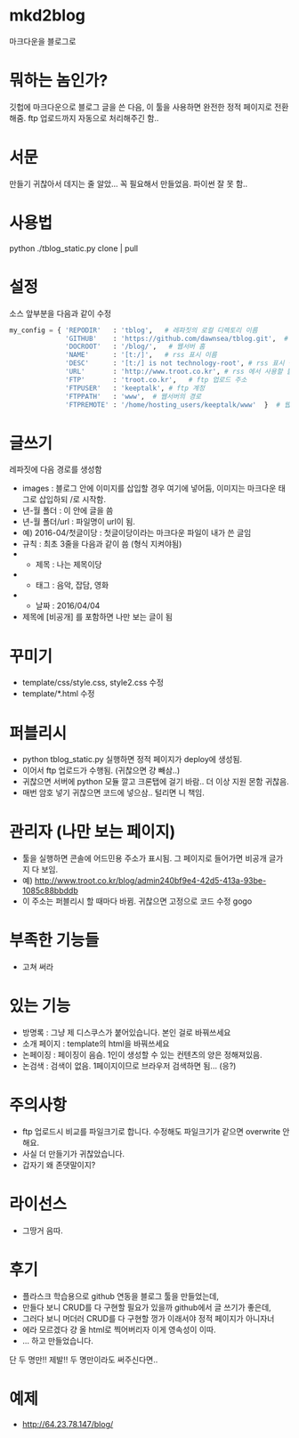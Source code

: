 # mkd2blog
마크다운을 블로그로


# 뭐하는 놈인가?
깃헙에 마크다운으로 블로그 글을 쓴 다음, 이 툴을 사용하면 완전한 정적 페이지로 전환해줌.
ftp 업로드까지 자동으로 처리해주긴 함..



# 서문
만들기 귀찮아서 데지는 줄 알았... 꼭 필요해서 만들었음.
파이썬 잘 못 함.. 


# 사용법
python ./tblog_static.py clone | pull


# 설정
소스 앞부분을 다음과 같이 수정

```python 
my_config = { 'REPODIR'   : 'tblog',   # 레파짓의 로컬 디렉토리 이름
              'GITHUB'    : 'https://github.com/dawnsea/tblog.git',  # 블로그 마크다운 문서들 보관장소 
              'DOCROOT'   : '/blog/',   # 웹서버 홈
              'NAME'      : '[t:/]',   # rss 표시 이름
              'DESC'      : '[t:/] is not technology-root', # rss 표시 설명
              'URL'       : 'http://www.troot.co.kr', # rss 에서 사용할 블로그 URL
              'FTP'       : 'troot.co.kr',   # ftp 업로드 주소
              'FTPUSER'   : 'keeptalk', # ftp 계정
              'FTPPATH'   : 'www',  # 웹서버의 경로
              'FTPREMOTE' : '/home/hosting_users/keeptalk/www'  }  # 웹서버의 절대 경로
```

# 글쓰기
레파짓에 다음 경로를 생성함

- images : 블로그 안에 이미지를 삽입할 경우 여기에 넣어둠, 이미지는 마크다운 태그로 삽입하되 /로 시작함.
- 년-월 폴더 : 이 안에 글을 씀
- 년-월 폴더/url : 파일명이 url이 됨.
- 예) 2016-04/첫글이당  : 첫글이당이라는 마크다운 파일이 내가 쓴 글임
- 규칙 : 최초 3줄을 다음과 같이 씀 (형식 지켜야됨)
- - 제목 : 나는 제목이당
- - 태그 : 음악, 잡담, 영화
- - 날짜 : 2016/04/04  
- 제목에 [비공개] 를 포함하면 나만 보는 글이 됨


# 꾸미기 
- template/css/style.css, style2.css 수정
- template/*.html 수정


# 퍼블리시
- python tblog_static.py 실행하면 정적 페이지가 deploy에 생성됨. 
- 이어서 ftp 업로드가 수행됨. (귀찮으면 걍 빼삼..)
- 귀찮으면 서버에 python 모듈 깔고 크론탭에 걸기 바람.. 더 이상 지원 몬함 귀찮음.
- 매번 암호 넣기 귀찮으면 코드에 넣으삼.. 털리면 니 책임.

# 관리자 (나만 보는 페이지)
- 툴을 실행하면 콘솔에 어드민용 주소가 표시됨. 그 페이지로 들어가면 비공개 글가지 다 보임.
- 예) http://www.troot.co.kr/blog/admin240bf9e4-42d5-413a-93be-1085c88bbddb
- 이 주소는 퍼블리시 할 때마다 바뀜. 귀찮으면 고정으로 코드 수정 gogo 

# 부족한 기능들
- 고쳐 써라

# 있는 기능
- 방명록 : 그냥 제 디스쿠스가 붙어있습니다. 본인 걸로 바꿔쓰세요
- 소개 페이지 : template의 html을 바꿔쓰세요
- 논페이징 : 페이징이 음슴. 1인이 생성할 수 있는 컨텐츠의 양은 정해져있음.
- 논검색 : 검색이 없음. 1페이지이므로 브라우저 검색하면 됨... (응?)

# 주의사항
- ftp 업로드시 비교를 파일크기로 합니다. 수정해도 파일크기가 같으면 overwrite 안 해요.
- 사실 더 만들기가 귀찮았습니다.
- 갑자기 왜 존댓말이지? 

# 라이선스
- 그땅거 음따. 

# 후기
- 플라스크 학습용으로 github 연동을 블로그 툴을 만들었는데,
- 만들다 보니 CRUD를 다 구현할 필요가 있을까 github에서 글 쓰기가 좋은데,
- 그러다 보니 머더러 CRUD를 다 구현할 껑가 이래서야 정적 페이지가 아니자너
- 에라 모르겠다 걍 올 html로 찍어버리자 이게 영속성이 이따.
- ... 하고 만들었습니다.

단 두 명만!! 제발!! 두 명만이라도 써주신다면..


# 예제
- http://64.23.78.147/blog/
